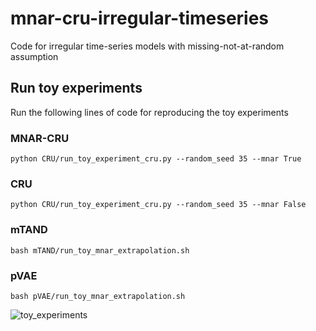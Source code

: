 # mnar-cru-irregular-timeseries
Code for irregular time-series models with missing-not-at-random assumption

## Run toy experiments
Run the following lines of code for reproducing the toy experiments

### MNAR-CRU
`python CRU/run_toy_experiment_cru.py --random_seed 35 --mnar True`

### CRU 
`python CRU/run_toy_experiment_cru.py --random_seed 35 --mnar False`

### mTAND 
`bash mTAND/run_toy_mnar_extrapolation.sh`


### pVAE 
`bash pVAE/run_toy_mnar_extrapolation.sh`

![toy_experiments](https://github.com/tufts-ml/mnar-cru-irregular-timeseries/blob/main/toydata_extrapolation.png)
